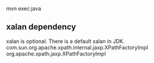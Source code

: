mvn exec:java

## xalan dependency
xalan is optional. There is a default xalan in JDK.
com.sun.org.apache.xpath.internal.jaxp.XPathFactoryImpl
org.apache.xpath.jaxp.XPathFactoryImpl
